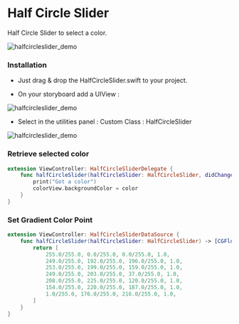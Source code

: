 # Half Circle Slider

Half Circle Slider to select a color.

![halfcircleslider_demo](https://cloud.githubusercontent.com/assets/5372802/13814947/da3805d2-eb88-11e5-8e56-85aaa300251a.gif)

### Installation

- Just drag & drop the HalfCircleSlider.swift to your project.

- On your storyboard add a UIView :

![halfcircleslider_demo](https://cloud.githubusercontent.com/assets/5372802/13816066/363e2a10-eb8d-11e5-8421-688b6fad78c6.png)

- Select in the utilities panel :  Custom Class : HalfCircleSlider

![halfcircleslider_demo](https://cloud.githubusercontent.com/assets/5372802/13816067/377b8972-eb8d-11e5-8753-c12bb223ef5f.png)

### Retrieve selected color

```swift
extension ViewController: HalfCircleSliderDelegate {
    func halfCircleSlider(halfCircleSlider: HalfCircleSlider, didChangedValue color: UIColor?) {
        print("Got a color")
        colorView.backgroundColor = color
    }
}
```

### Set Gradient Color Point
```swift
extension ViewController: HalfCircleSliderDataSource {
    func halfCircleSlider(halfCircleSlider: HalfCircleSlider) -> [CGFloat] {
        return [
            255.0/255.0, 0.0/255.0, 0.0/255.0, 1.0,
            249.0/255.0, 192.0/255.0, 196.0/255.0, 1.0,
            253.0/255.0, 199.0/255.0, 159.0/255.0, 1.0,
            249.0/255.0, 203.0/255.0, 37.0/255.0, 1.0,
            208.0/255.0, 225.0/255.0, 120.0/255.0, 1.0,
            154.0/255.0, 220.0/255.0, 187.0/255.0, 1.0,
            1.0/255.0, 176.0/255.0, 216.0/255.0, 1.0,
        ]
    }
}
```
